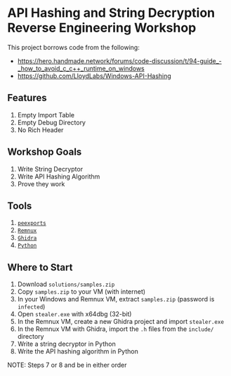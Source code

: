 # API Hashing and String Decryption Reverse Engineering Workshop

This project borrows code from the following:
- https://hero.handmade.network/forums/code-discussion/t/94-guide_-_how_to_avoid_c_c++_runtime_on_windows
- https://github.com/LloydLabs/Windows-API-Hashing

## Features
1. Empty Import Table
2. Empty Debug Directory
3. No Rich Header

## Workshop Goals

1. Write String Decryptor
2. Write API Hashing Algorithm
3. Prove they work

## Tools

1. [`peexports`](https://github.com/c3rb3ru5d3d53c/peexports)
2. [`Remnux`](https://remnux.org/)
3. [`Ghidra`](https://ghidra-sre.org/)
4. [`Python`](https://www.python.org/)

## Where to Start

1. Download `solutions/samples.zip`
2. Copy `samples.zip` to your VM (with internet)
3. In your Windows and Remnux VM, extract `samples.zip` (password is `infected`)
4. Open `stealer.exe` with x64dbg (32-bit)
5. In the Remnux VM, create a new Ghidra project and import `stealer.exe`
6. In the Remnux VM with Ghidra, import the `.h` files from the `include/` directory
7. Write a string decryptor in Python
8. Write the API hashing algorithm in Python

NOTE: Steps 7 or 8 and be in either order
